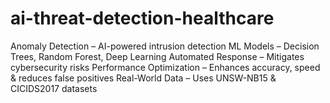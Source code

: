 # ai-threat-detection-healthcare
Anomaly Detection – AI-powered intrusion detection
ML Models – Decision Trees, Random Forest, Deep Learning
Automated Response – Mitigates cybersecurity risks
Performance Optimization – Enhances accuracy, speed & reduces false positives
Real-World Data – Uses UNSW-NB15 & CICIDS2017 datasets
